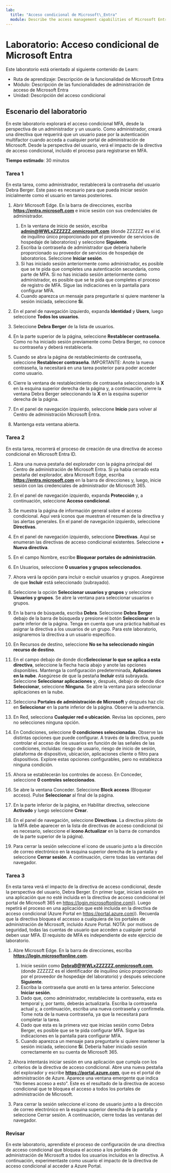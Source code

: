 ```yaml
---
lab:
  title: "Acceso condicional de Microsoft\_Entra"
  module: Describe the access management capabilities of Microsoft Entra
---
```


# Laboratorio: Acceso condicional de Microsoft Entra

Este laboratorio está orientado al siguiente contenido de Learn:

- Ruta de aprendizaje: Descripción de la funcionalidad de Microsoft Entra
- Módulo: Descripción de las funcionalidades de administración de acceso de Microsoft Entra
- Unidad: Descripción del acceso condicional

## Escenario del laboratorio

En este laboratorio explorará el acceso condicional MFA, desde la perspectiva de un administrador y un usuario.  Como administrador, creará una directiva que requerirá que un usuario pase por la autenticación multifactor cuando acceda a cualquier portal de administración de Microsoft.  Desde la perspectiva del usuario, verá el impacto de la directiva de acceso condicional, incluido el proceso para registrarse en MFA.

**Tiempo estimado**: 30 minutos

### Tarea 1

En esta tarea, como administrador, restablecerá la contraseña del usuario Debra Berger.  Este paso es necesario para que pueda iniciar sesión inicialmente como el usuario en tareas posteriores.

1. Abrir Microsoft Edge.  En la barra de direcciones, escriba **https://entra.microsoft.com** e inicie sesión con sus credenciales de administrador.
    1. En la ventana de inicio de sesión, escriba **admin@WWLxZZZZZZ.onmicrosoft.com** (donde ZZZZZZ es el id. de inquilino único proporcionado por el proveedor de servicios de hospedaje de laboratorios) y seleccione **Siguiente**.
    1. Escriba la contraseña de administrador que debería haberle proporcionado su proveedor de servicios de hospedaje de laboratorios. Seleccione **Iniciar sesión**.
    1. Si has iniciado sesión anteriormente como administrador, es posible que se te pida que completes una autenticación secundaria, como parte de MFA. Si no has iniciado sesión anteriormente como administrador, es posible que se te pida que completes el proceso de registro de MFA. Sigue las indicaciones en la pantalla para configurar MFA.
    1. Cuando aparezca un mensaje para preguntarle si quiere mantener la sesión iniciada, seleccione **Sí**.

1. En el panel de navegación izquierdo, expanda **Identidad** y **Users**, luego seleccione **Todos los usuarios**.

1. Seleccione **Debra Berger** de la lista de usuarios.

1. En la parte superior de la página, seleccione **Restablecer contraseña**. Como no ha iniciado sesión previamente como Debra Berger, no conoce su contraseña y deberá restablecerla.

1. Cuando se abra la página de restablecimiento de contraseña, seleccione **Restablecer contraseña**.  IMPORTANTE: Anote la nueva contraseña, la necesitará en una tarea posterior para poder acceder como usuario.

1. Cierre la ventana de restablecimiento de contraseña seleccionando la **X** en la esquina superior derecha de la página y, a continuación, cierre la ventana Debra Berger seleccionando la **X** en la esquina superior derecha de la página.

1. En el panel de navegación izquierdo, seleccione **Inicio** para volver al Centro de administración Microsoft Entra.

1. Mantenga esta ventana abierta.

### Tarea 2

En esta tarea, recorrerá el proceso de creación de una directiva de acceso condicional en Microsoft Entra ID.

1. Abra una nueva pestaña del explorador con la página principal del Centro de administración de Microsoft Entra.   Si ya había cerrado esta pestaña del explorador, abra Microsoft Edge, escriba **https://entra.microsoft.com** en la barra de direcciones y, luego, inicie sesión con las credenciales de administrador de Microsoft 365.

1. En el panel de navegación izquierdo, expanda **Protección** y, a continuación, seleccione **Acceso condicional**.

1. Se muestra la página de información general sobre el acceso condicional.  Aquí verá iconos que muestran el resumen de la directiva y las alertas generales.  En el panel de navegación izquierdo, seleccione **Directivas**.

1. En el panel de navegación izquierdo, seleccione **Directivas**. Aquí se enumeran las directivas de acceso condicional existentes. Seleccione **+ Nueva directiva**.

1. En el campo Nombre, escribe **Bloquear portales de administración**.

1. En Usuarios, seleccione **0 usuarios y grupos seleccionados**.

1. Ahora verá la opción para incluir o excluir usuarios y grupos.  Asegúrese de que **Incluir** está seleccionado (subrayado).

1. Seleccione la opción **Seleccionar usuarios y grupos** y seleccione **Usuarios y grupos**.  Se abre la ventana para seleccionar usuarios o grupos.  

1. En la barra de búsqueda, escriba **Debra**.  Seleccione **Debra Berger** debajo de la barra de búsqueda y presione el botón **Seleccionar** en la parte inferior de la página.  Tenga en cuenta que una práctica habitual es asignar la directiva a los usuarios de un grupo.  Para este laboratorio, asignaremos la directiva a un usuario específico.

1. En Recursos de destino, seleccione **No se ha seleccionado ningún recurso de destino**.

1. En el campo debajo de donde dice**Seleccionar lo que se aplica a esta directiva**, seleccione la flecha hacia abajo y anote las opciones disponibles.  Mantenga la configuración predeterminada, **Aplicaciones en la nube**.  Asegúrese de que la pestaña **Incluir** está subrayada.  Seleccione **Seleccionar aplicaciones** y, después, debajo de donde dice **Seleccionar**, seleccione **Ninguna**.  Se abre la ventana para seleccionar aplicaciones en la nube.

1. Selecciona **Portales de administración de Microsoft** y después haz clic en **Seleccionar** en la parte inferior de la página.  Observe la advertencia.  

1. En Red, selecciona **Cualquier red o ubicación**.  Revisa las opciones, pero no selecciones ninguna opción.

1. En Condiciones, seleccione **0 condiciones seleccionadas**.  Observe las distintas opciones que puede configurar.  A través de la directiva, puede controlar el acceso de los usuarios en función de las señales de las condiciones, incluidas: riesgo de usuario, riesgo de inicio de sesión, plataforma de dispositivo, ubicación, aplicaciones cliente o filtro para dispositivos.  Explore estas opciones configurables, pero no establezca ninguna condición.

1. Ahora se establecerán los controles de acceso.  En Conceder, seleccione **0 controles seleccionados**.

1. Se abre la ventana Conceder.  Seleccione **Block access** (Bloquear acceso). Pulse **Seleccionar** al final de la página.

1. En la parte inferior de la página, en Habilitar directiva, seleccione **Activado** y luego seleccione **Crear**.

1. En el panel de navegación, seleccione **Directivas**. La directiva piloto de la MFA debe aparecer en la lista de directivas de acceso condicional (si es necesario, seleccione el **icono Actualizar** en la barra de comandos de la parte superior de la página).

1. Para cerrar la sesión seleccione el icono de usuario junto a la dirección de correo electrónico en la esquina superior derecha de la pantalla y seleccione **Cerrar sesión**. A continuación, cierre todas las ventanas del navegador.

### Tarea 3

En esta tarea verá el impacto de la directiva de acceso condicional, desde la perspectiva del usuario, Debra Berger. En primer lugar, iniciará sesión en una aplicación que no esté incluida en la directiva de acceso condicional (el portal de Microsoft 365 en https://login.microsoftonline.com)).  Luego repetirá el proceso en una aplicación que esté incluida en la directiva de acceso condicional (Azure Portal en https://portal.azure.com)).  Recuerda que la directiva bloquea el accesso a cualquiera de los portales de administración de Microsoft, incluido Azure Portal.  NOTA: por motivos de seguridad, todas las cuentas de usuario que acceden a cualquier portal deben usar MFA.  El requisito de MFA es independiente de este ejercicio de laboratorio.

1. Abre Microsoft Edge.  En la barra de direcciones, escriba **https://login.microsoftonline.com**.
    1. Inicie sesión como **DebraB@WWLxZZZZZZ.onmicrosoft.com**, (donde ZZZZZZ es el identificador de inquilino único proporcionado por el proveedor de hospedaje del laboratorio) y después seleccione **Siguiente**.
    1. Escriba la contraseña que anotó en la tarea anterior. Seleccione **Iniciar sesión**.
    1. Dado que, como administrador, restableciste la contraseña, esta es temporal y, por tanto, deberás actualizarla. Escriba la contraseña actual y, a continuación, escriba una nueva contraseña y confírmela.  Tome nota de la nueva contraseña, ya que la necesitará para completar la tarea.
    1. Dado que esta es la primera vez que inicias sesión como Debra Berger, es posible que se te pida configurar MFA. Sigue las indicaciones en la pantalla para configurar MFA.
    1. Cuando aparezca un mensaje para preguntarle si quiere mantener la sesión iniciada, seleccione **Sí**.  Debería haber iniciado sesión correctamente en su cuenta de Microsoft 365.

1. Ahora intentarás iniciar sesión en una aplicación que cumpla con los criterios de la directiva de acceso condicional. Abre una nueva pestaña del explorador y escribe **https://portal.azure.com**, que es el portal de administración de Azure.  Aparece una ventana emergente que indica "No tienes acceso a esto".  Este es el resultado de la directiva de acceso condicional que te bloquea el acceso a todos los portales de administración de Microsoft.

1. Para cerrar la sesión seleccione el icono de usuario junto a la dirección de correo electrónico en la esquina superior derecha de la pantalla y seleccione Cerrar sesión. A continuación, cierre todas las ventanas del navegador.

### Revisar

En este laboratorio, aprendiste el proceso de configuración de una directiva de acceso condicional que bloquea el acceso a los portales de administración de Microsoft a todos los usuarios incluidos en la directiva.  A continuación, experimentaste como usuario el impacto de la directiva de acceso condicional al acceder a Azure Portal.
